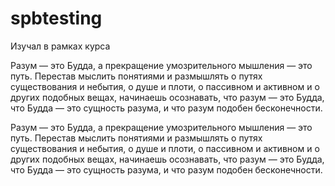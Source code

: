# spbtesting
Изучал в рамках курса
<!DOCTYPE HTML PUBLIC "-//W3C//DTD HTML 4.01//EN" 
  "http://www.w3.org/TR/html4/strict.dtd">
<html>
 <head>
   <title>!DOCTYPE</title>
   <meta http-equiv="Content-Type" content="text/html; charset=utf-8">
 </head>
 <body>
  <p>Разум — это Будда, а прекращение умозрительного мышления — это путь. 
  Перестав мыслить понятиями и размышлять о путях существования и небытия, 
  о душе и плоти, о пассивном и активном и о других подобных вещах, 
  начинаешь осознавать, что разум — это Будда, 
  что Будда — это сущность разума, 
  и что разум подобен бесконечности.</p>
    <p>Разум — это Будда, а прекращение умозрительного мышления — это путь. 
  Перестав мыслить понятиями и размышлять о путях существования и небытия, 
  о душе и плоти, о пассивном и активном и о других подобных вещах, 
  начинаешь осознавать, что разум — это Будда, 
  что Будда — это сущность разума, 
  и что разум подобен бесконечности.</p>
 </body> 
</html>
